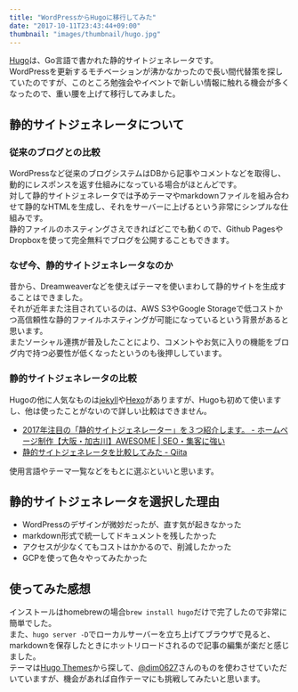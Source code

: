 ```yaml
---
title: "WordPressからHugoに移行してみた"
date: "2017-10-11T23:43:44+09:00"
thumbnail: "images/thumbnail/hugo.jpg"
---
```


[Hugo](https://gohugo.io/)は、Go言語で書かれた静的サイトジェネレータです。  
WordPressを更新するモチベーションが沸かなかったので長い間代替策を探していたのですが、このところ勉強会やイベントで新しい情報に触れる機会が多くなったので、重い腰を上げて移行してみました。

<!--more-->

## 静的サイトジェネレータについて
### 従来のブログとの比較
WordPressなど従来のブログシステムはDBから記事やコメントなどを取得し、動的にレスポンスを返す仕組みになっている場合がほとんどです。  
対して静的サイトジェネレータでは予めテーマやmarkdownファイルを組み合わせて静的なHTMLを生成し、それをサーバーに上げるという非常にシンプルな仕組みです。  
静的ファイルのホスティングさえできればどこでも動くので、Github PagesやDropboxを使って完全無料でブログを公開することもできます。

### なぜ今、静的サイトジェネレータなのか
昔から、Dreamweaverなどを使えばテーマを使いまわして静的サイトを生成することはできました。  
それが近年また注目されているのは、AWS S3やGoogle Storageで低コストかつ高信頼性な静的ファイルホスティングが可能になっているという背景があると思います。  
またソーシャル連携が普及したことにより、コメントやお気に入りの機能をブログ内で持つ必要性が低くなったというのも後押ししています。

### 静的サイトジェネレータの比較
Hugoの他に人気なものは[jekyll](http://jekyllrb.com/)や[Hexo](https://hexo.io/)がありますが、Hugoも初めて使いますし、他は使ったことがないので詳しい比較はできません。

* [2017年注目の「静的サイトジェネレーター」を３つ紹介します。 - ホームページ制作【大阪・加古川】AWESOME | SEO・集客に強い](https://awe-some.net/2017/01/statatic-site-generator/)
* [静的サイトジェネレータを比較してみた - Qiita](https://qiita.com/tamano/items/d3be25027c9b80bbfb7a)

使用言語やテーマ一覧などをもとに選ぶといいと思います。

## 静的サイトジェネレータを選択した理由
* WordPressのデザインが微妙だったが、直す気が起きなかった
* markdown形式で統一してドキュメントを残したかった
* アクセスが少なくてもコストはかかるので、削減したかった
* GCPを使って色々やってみたかった

## 使ってみた感想
インストールはhomebrewの場合`brew install hugo`だけで完了したので非常に簡単でした。  
また、`hugo server -D`でローカルサーバーを立ち上げてブラウザで見ると、markdownを保存したときにホットリロードされるので記事の編集が楽だと感じました。  
テーマは[Hugo Themes](https://themes.gohugo.io/)から探して、[@dim0627](https://twitter.com/dim0627)さんのものを使わさせていただいていますが、機会があれば自作テーマにも挑戦してみたいと思います。
